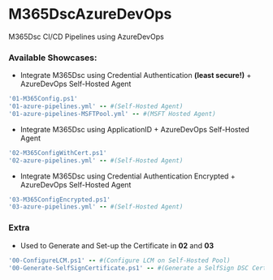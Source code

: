 # M365DscAzureDevOps
M365Dsc CI/CD Pipelines using AzureDevOps

### Available Showcases:

- Integrate M365Dsc using Credential Authentication **(least secure!)** + AzureDevOps Self-Hosted Agent

```ruby
'01-M365Config.ps1'
'01-azure-pipelines.yml' -- #(Self-Hosted Agent)
'01-azure-pipelines-MSFTPool.yml' -- #(MSFT Hosted Agent)
```

- Integrate M365Dsc using ApplicationID + AzureDevOps Self-Hosted Agent  

```ruby
'02-M365ConfigWithCert.ps1'
'02-azure-pipelines.yml' -- #(Self-Hosted Agent)
```

- Integrate M365Dsc using Credential Authentication Encrypted + AzureDevOps Self-Hosted Agent  

```ruby
'03-M365ConfigEncrypted.ps1'
'03-azure-pipelines.yml' -- #(Self-Hosted Agent)
```

### Extra  

- Used to Generate and Set-up the Certificate in **02** and **03**  

```ruby
'00-ConfigureLCM.ps1' -- #(Configure LCM on Self-Hosted Pool)
'00-Generate-SelfSignCertificate.ps1' -- #(Generate a SelfSign DSC Certificate)
```
